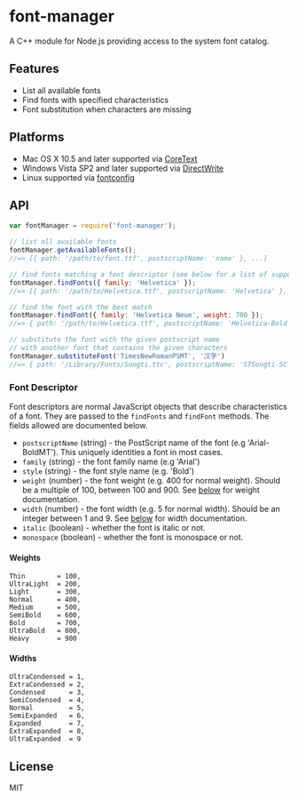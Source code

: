 # font-manager

A C++ module for Node.js providing access to the system font catalog.

## Features

* List all available fonts
* Find fonts with specified characteristics
* Font substitution when characters are missing

## Platforms

* Mac OS X 10.5 and later supported via [CoreText](https://developer.apple.com/library/mac/documentation/Carbon/reference/CoreText_Framework_Ref/_index.html)
* Windows Vista SP2 and later supported via [DirectWrite](http://msdn.microsoft.com/en-us/library/windows/desktop/dd368038(v=vs.85).aspx)
* Linux supported via [fontconfig](http://www.freedesktop.org/software/fontconfig)

## API

```javascript
var fontManager = require('font-manager');

// list all available fonts
fontManager.getAvailableFonts();
//=> [{ path: '/path/to/font.ttf', postscriptName: 'name' }, ...]

// find fonts matching a font descriptor (see below for a list of supported fields)
fontManager.findFonts({ family: 'Helvetica' });
//=> [{ path: '/path/to/Helvetica.ttf', postscriptName: 'Helvetica' }, ...]

// find the font with the best match
fontManager.findFont({ family: 'Helvetica Neue', weight: 700 });
//=> { path: '/path/to/Helvetica.ttf', postscriptName: 'Helvetica-Bold' }

// substitute the font with the given postscript name 
// with another font that contains the given characters
fontManager.substituteFont('TimesNewRomanPSMT', '汉字')
//=> { path: '/Library/Fonts/Songti.ttc', postscriptName: 'STSongti-SC-Regular' }
```

### Font Descriptor

Font descriptors are normal JavaScript objects that describe characteristics of
a font.  They are passed to the `findFonts` and `findFont` methods.  The fields
allowed are documented below.

* `postscriptName` (string) - the PostScript name of the font (e.g 'Arial-BoldMT'). This uniquely identities a font in most cases.
* `family` (string) - the font family name (e.g 'Arial')
* `style` (string) - the font style name (e.g. 'Bold')
* `weight` (number) - the font weight (e.g. 400 for normal weight). Should be a multiple of 100, between 100 and 900. See [below](#weights) for weight documentation.
* `width` (number) - the font width (e.g. 5 for normal width). Should be an integer between 1 and 9. See [below](#widths) for width documentation.
* `italic` (boolean) - whether the font is italic or not.
* `monospace` (boolean) - whether the font is monospace or not.

#### Weights

    Thin        = 100,
    UltraLight  = 200,
    Light       = 300,
    Normal      = 400,
    Medium      = 500,
    SemiBold    = 600,
    Bold        = 700,
    UltraBold   = 800,
    Heavy       = 900

#### Widths

    UltraCondensed = 1,
    ExtraCondensed = 2,
    Condensed      = 3,
    SemiCondensed  = 4,
    Normal         = 5,
    SemiExpanded   = 6,
    Expanded       = 7,
    ExtraExpanded  = 8,
    UltraExpanded  = 9

## License

MIT
